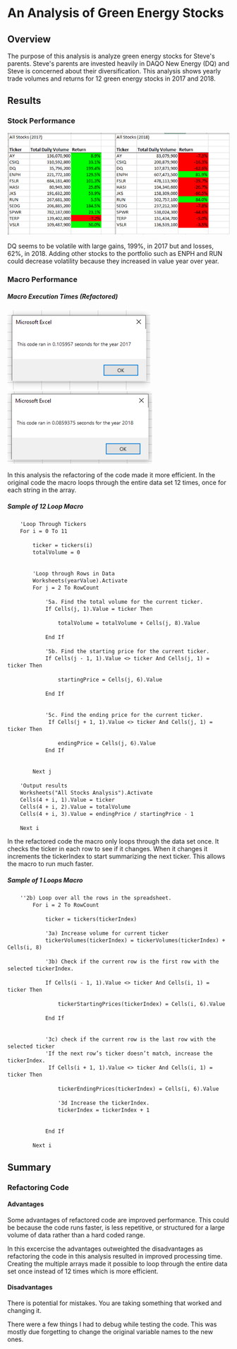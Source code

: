 # An Analysis of Green Energy Stocks

## Overview
The purpose of this analysis is analyze green energy stocks for Steve's parents. Steve's parents are invested heavily in DAQO New Energy (DQ) and Steve is concerned about their diversification. This analysis shows yearly trade volumes and returns for 12 green energy stocks in 2017 and 2018. 

## Results

### Stock Performance
![Stock_Analysis_Results.pn](https://github.com/Brandonkish1/stock-analysis/blob/main/Stock_Analysis_Results.png)

DQ seems to be volatile with large gains, 199%, in 2017 but and losses, 62%, in 2018. Adding other stocks to the portfolio such as ENPH and RUN could decrease volatility because they increased in value year over year.

### Macro Performance

##### Macro Execution Times (Refactored)
![VBA_Challenge_2017.png](https://github.com/Brandonkish1/stock-analysis/blob/main/VBA_Challenge_2017.png)
![VBA_Challenge_2018.png](https://github.com/Brandonkish1/stock-analysis/blob/main/VBA_Challenge_2018.png)

In this analysis the refactoring of the code made it more efficient. In the original code the macro loops through the entire data set 12 times, once for each string in the array.

##### Sample of 12 Loop Macro
```
    'Loop Through Tickers
    For i = 0 To 11
        
        ticker = tickers(i)
        totalVolume = 0
        
       
        'Loop through Rows in Data
        Worksheets(yearValue).Activate
        For j = 2 To RowCount
            
            '5a. Find the total volume for the current ticker.
            If Cells(j, 1).Value = ticker Then
            
                totalVolume = totalVolume + Cells(j, 8).Value
                
            End If
            
            '5b. Find the starting price for the current ticker.
            If Cells(j - 1, 1).Value <> ticker And Cells(j, 1) = ticker Then
            
                startingPrice = Cells(j, 6).Value
                
            End If
            
            
            '5c. Find the ending price for the current ticker.
             If Cells(j + 1, 1).Value <> ticker And Cells(j, 1) = ticker Then
            
                endingPrice = Cells(j, 6).Value
            End If
            
                        
        Next j
        
    'Output results
    Worksheets("All Stocks Analysis").Activate
    Cells(4 + i, 1).Value = ticker
    Cells(4 + i, 2).Value = totalVolume
    Cells(4 + i, 3).Value = endingPrice / startingPrice - 1
    
    Next i
```




In the refactored code the macro only loops through the data set once. It checks the ticker in each row to see if it changes. When it changes it increments the tickerIndex to start summarizing the next ticker. This allows the macro to run much faster.


##### Sample of 1 Loops Macro
```
    ''2b) Loop over all the rows in the spreadsheet.
        For i = 2 To RowCount
        
            ticker = tickers(tickerIndex)
    
            '3a) Increase volume for current ticker
            tickerVolumes(tickerIndex) = tickerVolumes(tickerIndex) + Cells(i, 8)
        
            '3b) Check if the current row is the first row with the selected tickerIndex.
                       
            If Cells(i - 1, 1).Value <> ticker And Cells(i, 1) = ticker Then
            
                tickerStartingPrices(tickerIndex) = Cells(i, 6).Value
                
            End If
            
                    
            '3c) check if the current row is the last row with the selected ticker
            'If the next row’s ticker doesn’t match, increase the tickerIndex.
             If Cells(i + 1, 1).Value <> ticker And Cells(i, 1) = ticker Then
            
                tickerEndingPrices(tickerIndex) = Cells(i, 6).Value

                '3d Increase the tickerIndex.
                tickerIndex = tickerIndex + 1
            
            
            End If
    
        Next i
```



## Summary

### Refactoring Code
#### Advantages
Some advantages of refactored code are improved performance. This could be because the code runs faster, is less repetitive, or structured for a large volume of data rather than a hard coded range. 

In this excercise the advantages outweighted the disadvantages as refactoring the code in this analysis resulted in improved processing time. Creating the multiple arrays made it possible to loop through the entire data set once instead of 12 times which is more efficient. 

#### Disadvantages
There is potential for mistakes. You are taking something that worked and changing it. 

There were a few things I had to debug while testing the code. This was mostly due forgetting to change the original variable names to the new ones. 

